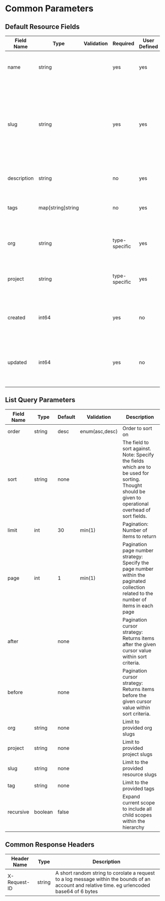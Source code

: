 # Common Parameters 




## Default Resource Fields


| Field Name  | Type              | Validation | Required      | User Defined | User Editable | Description                                                                                                                |
|-------------|-------------------|------------|---------------|--------------|---------------|----------------------------------------------------------------------------------------------------------------------------|
| name        | string            |            | yes           | yes          | yes           | Human-friendly name for the resource                                                                                       |
| slug        | string            |            | yes           | yes          | no            | URL-friendly version of the name, used to identify a resource within it's scope and so needs to be unique within the scope |
| description | string            |            | no            | yes          | yes           | Further detail on the specific resource                                                                                    |
| tags        | map[string]string |            | no            | yes          | yes           | List of labels applied to the resource                                                                                     |
| org         | string            |            | type-specific | yes          | no            | Slug field of the organization the resource is scoped to                                                                   |
| project     | string            |            | type-specific | yes          | no            | Slug field of the project the resource is scoped to                                                                        |
| created     | int64             |            | yes           | no           | no            | Unix timestamp when the resource was created in milliseconds                                                               |
| updated     | int64             |            | yes           | no           | no            | Unix timestamp when the resource was last edited in milliseconds                                                           |
|             |                   |            |               |              |               |                                                                                                                            |



## List Query Parameters

| Field Name | Type    | Default | Validation     | Description                                                                                                                                                                                     |
|------------|---------|---------|----------------|-------------------------------------------------------------------------------------------------------------------------------------------------------------------------------------------------|
| order      | string  | desc    | enum(asc,desc) | Order to sort on                                                                                                                                                                                |
| sort       | string  | none    |                | The field to sort against. Note: Specify the fields which are to be used for sorting. Thought should be given to operational overhead of sort fields. |
| limit      | int     | 30      | min(1)         | Pagination: Number of items to return                                                                                                                                                           |
| page       | int     | 1       | min(1)         | Pagination page number strategy: Specify the page number within the paginated collection related to the number of items in each page                                                            |
| after      |         | none    |                | Pagination cursor strategy: Returns items after the given cursor value within sort criteria.                                                                                                    |
| before     |         | none    |                | Pagination cursor strategy: Returns items before the given cursor value within sort criteria.                                                                                                   |
| org        | string  | none    |                | Limit to provided org slugs                                                                                                                                                                     |
| project    | string  | none    |                | Limit to provided project slugs                                                                                                                                                                 |
| slug       | string  | none    |                | Limit to the provided resource slugs                                                                                                                                                            |
| tag        | string  | none    |                | Limit to the provided tags                                                                                                                                                                      |
| recursive  | boolean | false   |                | Expand current scope to include all child scopes within the hierarchy                                                                                                                           |

## Common Response Headers

| Header Name  | Type   | Description |
|--------------|--------|-------------|
| X-Request-ID | string | A short random string to corolate a request to a log message within the bounds of an account and relative time. eg urlencoded base64 of 6 bytes |